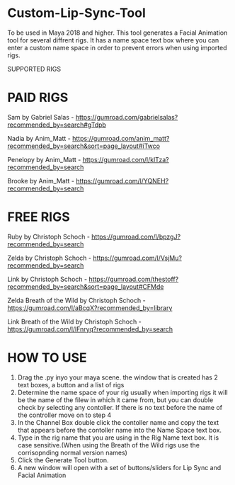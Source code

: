 # Custom-Lip-Sync-Tool
To be used in Maya 2018 and higher. This tool generates a Facial Animation tool for several diffrent rigs. It has a name space text box where you can enter a custom name space in order to prevent errors when using imported rigs. 

SUPPORTED RIGS

<h1>PAID RIGS</h1>

Sam by Gabriel Salas - https://gumroad.com/gabrielsalas?recommended_by=search#gTdpb 

Nadia by Anim_Matt -  https://gumroad.com/anim_matt?recommended_by=search&sort=page_layout#iTwco

Penelopy by Anim_Matt - https://gumroad.com/l/klTza?recommended_by=search

Brooke by Anim_Matt - https://gumroad.com/l/YQNEH?recommended_by=search

<h1>FREE RIGS</h1>

Ruby by Christoph Schoch - https://gumroad.com/l/bpzgJ?recommended_by=search

Zelda by Christoph Schoch - https://gumroad.com/l/VsjMu?recommended_by=search

Link by Christoph Schoch - https://gumroad.com/thestoff?recommended_by=search&sort=page_layout#CFMde

Zelda Breath of the Wild by Christoph Schoch - https://gumroad.com/l/aBcqX?recommended_by=library

Link Breath of the Wild by Christoph Schoch - https://gumroad.com/l/lFnryq?recommended_by=search


<h1>HOW TO USE</h1>

1) Drag the .py inyo your maya scene. the window that is created has 2 text boxes, a button and a list of rigs
2) Determine the name space of your rig usually when importing rigs it will be the name of the filew in which it came from, but you can double check by selecting any contoller. If there is no text before the name of the controller move on to step 4
3) In the Channel Box double click the contoller name and copy the text that appears before the contoller name into the Name Space text box.
4) Type in the rig name that you are using in the Rig Name text box. It is case sensitive.(When using the Breath of the Wild rigs use the corrisopnding normal version names)
5) Click the Generate Tool button.
6) A new window will open with a set of buttons/sliders for Lip Sync and Facial Animation
